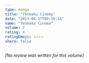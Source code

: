 ```yaml
---
type: manga
title: "Tenmaku Cinema"
date: "2023-04-17T09:18:34"
name: "Tenmaku Cinema"
volume: 2
rating: 4
ratingEmoji: ⭐️⭐️⭐️⭐️
share: false
---
```


*[No review was written for this volume]*

